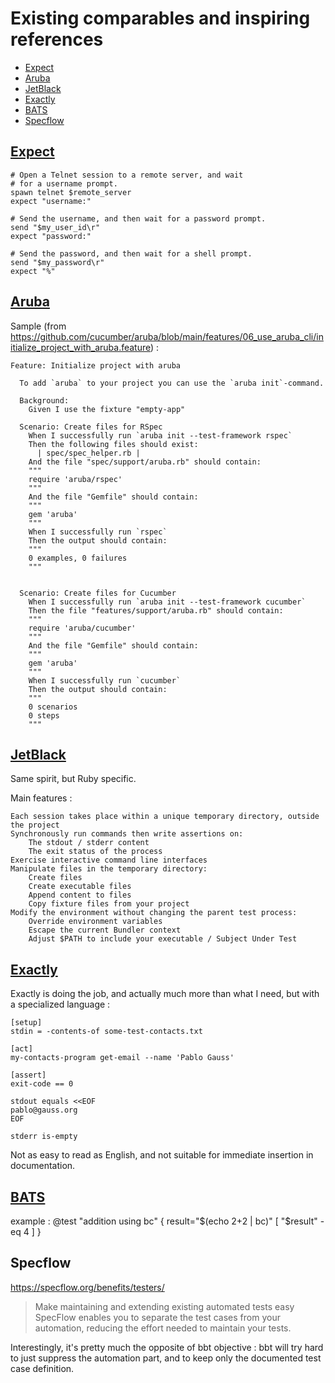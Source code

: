 # Existing comparables and inspiring references <!-- omit from toc -->

- [Expect](#expect)
- [Aruba](#aruba)
- [JetBlack](#jetblack)
- [Exactly ](#exactly-)
- [BATS](#bats)
- [Specflow](#specflow)

## [Expect](https://en.wikipedia.org/wiki/Expect)

```
# Open a Telnet session to a remote server, and wait 
# for a username prompt.
spawn telnet $remote_server
expect "username:"

# Send the username, and then wait for a password prompt.
send "$my_user_id\r"
expect "password:"

# Send the password, and then wait for a shell prompt.
send "$my_password\r"
expect "%"
```

## [Aruba](https://github.com/cucumber/aruba/tree/main/features/)

Sample (from https://github.com/cucumber/aruba/blob/main/features/06_use_aruba_cli/initialize_project_with_aruba.feature) :

```
Feature: Initialize project with aruba

  To add `aruba` to your project you can use the `aruba init`-command.

  Background:
    Given I use the fixture "empty-app"

  Scenario: Create files for RSpec
    When I successfully run `aruba init --test-framework rspec`
    Then the following files should exist:
      | spec/spec_helper.rb |
    And the file "spec/support/aruba.rb" should contain:
    """
    require 'aruba/rspec'
    """
    And the file "Gemfile" should contain:
    """
    gem 'aruba'
    """
    When I successfully run `rspec`
    Then the output should contain:
    """
    0 examples, 0 failures
    """
 

  Scenario: Create files for Cucumber
    When I successfully run `aruba init --test-framework cucumber`
    Then the file "features/support/aruba.rb" should contain:
    """
    require 'aruba/cucumber'
    """
    And the file "Gemfile" should contain:
    """
    gem 'aruba'
    """
    When I successfully run `cucumber`
    Then the output should contain:
    """
    0 scenarios
    0 steps
    """
```

## [JetBlack](https://github.com/odlp/jet_black)

Same spirit, but Ruby specific.


Main features :

    Each session takes place within a unique temporary directory, outside the project
    Synchronously run commands then write assertions on:
        The stdout / stderr content
        The exit status of the process
    Exercise interactive command line interfaces
    Manipulate files in the temporary directory:
        Create files
        Create executable files
        Append content to files
        Copy fixture files from your project
    Modify the environment without changing the parent test process:
        Override environment variables
        Escape the current Bundler context
        Adjust $PATH to include your executable / Subject Under Test


## [Exactly ](https://github.com/emilkarlen/exactly/tree/master) 

Exactly is doing the job, and actually much more than what I need, but with a specialized language :

```
[setup]
stdin = -contents-of some-test-contacts.txt

[act]
my-contacts-program get-email --name 'Pablo Gauss'

[assert]
exit-code == 0

stdout equals <<EOF
pablo@gauss.org
EOF

stderr is-empty

```
Not as easy to read as English, and not suitable for immediate insertion in documentation.

## [BATS](https://github.com/bats-core/bats-core) 

example :
          @test "addition using bc" {
            result="$(echo 2+2 | bc)"
            [ "$result" -eq 4 ]
          }


## Specflow

https://specflow.org/benefits/testers/

> Make maintaining and extending existing automated tests easy
> SpecFlow enables you to separate the test cases from your automation, reducing the effort needed to maintain your tests.

Interestingly, it's pretty much the opposite of bbt objective : bbt will try hard to just suppress the automation part, and to keep only the documented test case definition.
